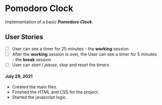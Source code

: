 # Pomodoro Clock

Implementation of a basic **_Pomodoro Clock_**.

## User Stories

-   [ ] User can see a timer for 25 minutes - the **working** session
-   [ ] After the **working** session is over, the User can see a timer for 5 minutes - the **break** session
-   [ ] User can _start_ / _pause_, _stop_ and _reset_ the timers

#### July 29, 2021

-   Created the main files.
-   Finished the HTML and CSS for the project.
-   Started the javascript logic.
